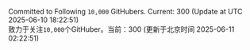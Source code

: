 Committed to Following `10,000` GitHubers. Current: <!-- FOLLOWING_COUNT -->300<!-- FOLLOWING_COUNT --> (Update at UTC <!-- LAST_UPDATED -->2025-06-10 18:22:51<!-- LAST_UPDATED -->)<br>
致力于关注`10,000`个GitHuber。当前：<!-- FOLLOWING_COUNT -->300<!-- FOLLOWING_COUNT --> (更新于北京时间 <!-- LAST_UPDATED_CST -->2025-06-11 02:22:51<!-- LAST_UPDATED_CST -->)

